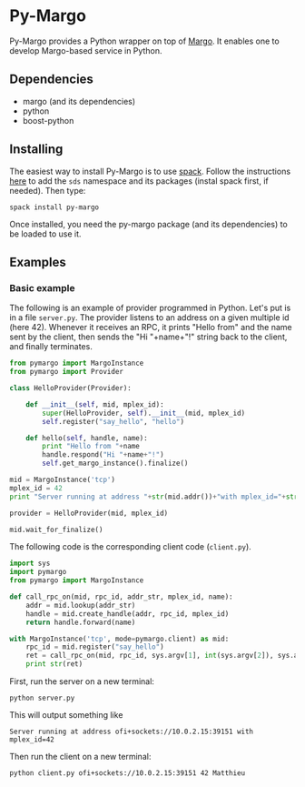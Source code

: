 # Py-Margo

Py-Margo provides a Python wrapper on top of [Margo](https://xgitlab.cels.anl.gov/sds/margo).
It enables one to develop Margo-based service in Python.

## Dependencies

* margo (and its dependencies)
* python
* boost-python

## Installing

The easiest way to install Py-Margo is to use [spack](https://spack.io/). 
Follow the instructions [here](https://xgitlab.cels.anl.gov/sds/sds-repo) 
to add the `sds` namespace and its packages (instal spack first, if needed).
Then type:

```
spack install py-margo
```

Once installed, you need the py-margo package (and its dependencies) to
be loaded to use it.

## Examples

### Basic example

The following is an example of provider programmed in Python.
Let's put is in a file `server.py`.
The provider listens to an address on a given multiple id (here 42).
Whenever it receives an RPC, it prints "Hello from" and the name sent
by the client, then sends the "Hi "+name+"!" string back to the client,
and finally terminates.

```python
from pymargo import MargoInstance
from pymargo import Provider

class HelloProvider(Provider):

	def __init__(self, mid, mplex_id):
		super(HelloProvider, self).__init__(mid, mplex_id)
		self.register("say_hello", "hello")

	def hello(self, handle, name):
		print "Hello from "+name
		handle.respond("Hi "+name+"!")
		self.get_margo_instance().finalize()

mid = MargoInstance('tcp')
mplex_id = 42
print "Server running at address "+str(mid.addr())+"with mplex_id="+str(mplex_id)

provider = HelloProvider(mid, mplex_id)

mid.wait_for_finalize()
```

The following code is the corresponding client code (`client.py`).

```python
import sys
import pymargo
from pymargo import MargoInstance

def call_rpc_on(mid, rpc_id, addr_str, mplex_id, name):
	addr = mid.lookup(addr_str)
	handle = mid.create_handle(addr, rpc_id, mplex_id)
	return handle.forward(name)

with MargoInstance('tcp', mode=pymargo.client) as mid:
	rpc_id = mid.register("say_hello")
	ret = call_rpc_on(mid, rpc_id, sys.argv[1], int(sys.argv[2]), sys.argv[3])
	print str(ret)
```

First, run the server on a new terminal:

```
python server.py
```
This will output something like
```
Server running at address ofi+sockets://10.0.2.15:39151 with mplex_id=42
```

Then run the client on a new terminal:

```
python client.py ofi+sockets://10.0.2.15:39151 42 Matthieu
```

